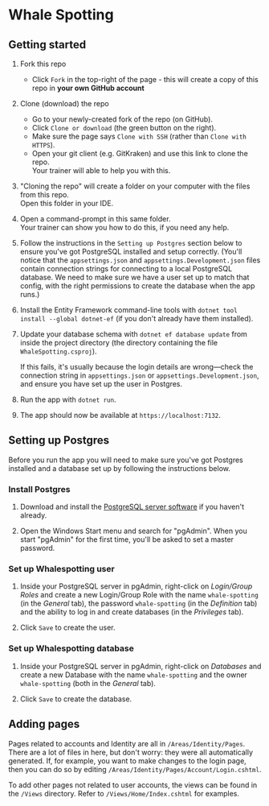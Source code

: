 ﻿# Whale Spotting

## Getting started

1. Fork this repo
    * Click `Fork` in the top-right of the page - this will create a copy of this repo in **your own GitHub account**
2. Clone (download) the repo
    * Go to your newly-created fork of the repo (on GitHub).
    * Click `Clone or download` (the green button on the right).
    * Make sure the page says `Clone with SSH` (rather than `Clone with HTTPS`).
    * Open your git client (e.g. GitKraken) and use this link to clone the repo.  
      Your trainer will able to help you with this.
3. "Cloning the repo" will create a folder on your computer with the files from this repo.  
   Open this folder in your IDE.
4. Open a command-prompt in this same folder.  
   Your trainer can show you how to do this, if you need any help.
5. Follow the instructions in the `Setting up Postgres` section below to ensure you've got PostgreSQL installed and setup correctly. (You'll notice that the `appsettings.json` and `appsettings.Development.json` files contain connection strings for connecting to a local PostgreSQL database. We need to make sure we have a user set up to match that config, with the right permissions to create the database when the app runs.)
6. Install the Entity Framework command-line tools with `dotnet tool install --global dotnet-ef` (if you don't already have them installed).
7. Update your database schema with `dotnet ef database update` from inside the project directory (the directory containing the file `WhaleSpotting.csproj`).
   
   If this fails, it's usually because the login details are wrong—check the connection string in `appsettings.json` or `appsettings.Development.json`, and ensure you have set up the user in Postgres.
8. Run the app with `dotnet run`.
9. The app should now be available at `https://localhost:7132`.

## Setting up Postgres

Before you run the app you will need to make sure you've got Postgres installed and a database set up by following the instructions below.

### Install Postgres

1. Download and install the [PostgreSQL server software](https://www.enterprisedb.com/downloads/postgres-postgresql-downloads) if you haven't already.

2. Open the Windows Start menu and search for "pgAdmin". When you start "pgAdmin" for the first time, you'll be asked to set a master password.

### Set up Whalespotting user

1. Inside your PostgreSQL server in pgAdmin, right-click on *Login/Group Roles* and create a new Login/Group Role with the name `whale-spotting` (in the *General* tab), the password `whale-spotting` (in the *Definition* tab) and the ability to log in and create databases (in the *Privileges* tab).

2. Click `Save` to create the user.

### Set up Whalespotting database

1. Inside your PostgreSQL server in pgAdmin, right-click on *Databases* and create a new Database with the name `whale-spotting` and the owner `whale-spotting` (both in the *General* tab).

2. Click `Save` to create the database.

## Adding pages

Pages related to accounts and Identity are all in `/Areas/Identity/Pages`. There are a lot of files in here, but don't worry: they were all automatically generated. If, for example, you want to make changes to the login page, then you can do so by editing `/Areas/Identity/Pages/Account/Login.cshtml`.

To add other pages not related to user accounts, the views can be found in the `/Views` directory. Refer to `/Views/Home/Index.cshtml` for examples.
